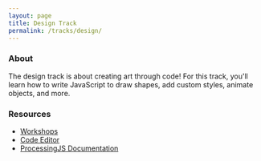 ```yaml
---
layout: page
title: Design Track
permalink: /tracks/design/
---
```


### About
The design track is about creating art through code! For this track, you'll learn how to write JavaScript to draw shapes, add custom styles, animate objects, and more.

### Resources
* [Workshops](https://docs.google.com/presentation/d/1x6S8CdyRkL-cKL1alhyp9aH3vJByCn4Qwul8__U9t9w/edit?usp=sharing)
* [Code Editor](https://www.khanacademy.org/computer-programming/new/pjs)
* [ProcessingJS Documentation](https://www.khanacademy.org/computing/computer-programming/pjs-documentation)
